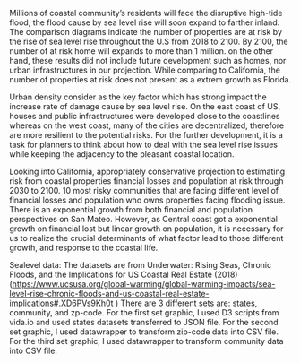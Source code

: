 Millions of coastal community’s residents will face the disruptive high-tide flood, the flood cause by sea level rise will soon expand to farther inland. The comparison diagrams indicate the number of properties are at risk by the rise of sea level rise throughout the U.S from 2018 to 2100. By 2100, the number of at risk home will expands to more than 1 million. on the other hand,  these results did not include future development such as homes, nor urban infrastructures in our projection. While comparing to California, the number of properties at risk does not present as a extrem growth as Florida.

Urban density consider as the key factor which has strong impact the increase rate of damage cause by sea level rise. On the east coast of US, houses and public infrastructures were developed close to the coastlines whereas on the west coast, many of the cities are decentralized, therefore are more resilient to the potential risks. For the further development, it is a task for planners to think about how to deal with the sea level rise issues while keeping the adjacency to the pleasant coastal location. 

Looking into California, appropriately conservative projection to estimating risk from coastal properties financial losses and population at risk through 2030 to 2100. 10 most risky communities that are facing different level of financial losses and population who owns properties facing flooding issue. There is an exponential growth from both financial and population perspectives on San Mateo. However, as Central coast got a exponential growth on financial lost but linear growth on population, it is necessary for us to realize the crucial determinants of what factor lead to those different growth, and response to the coastal life.





Sealevel data:
The datasets are from Underwater: Rising Seas, Chronic Floods, and the Implications for US Coastal Real Estate (2018)
(https://www.ucsusa.org/global-warming/global-warming-impacts/sea-level-rise-chronic-floods-and-us-coastal-real-estate-implications#.XD6PVs9Kh0t ) There are 3 different sets are: states, community, and zp-code. For the first set graphic, I used D3 scripts from vida.io and used states datasets transferred to JSON file. For the  second set graphic, I used datawrapper to transform zip-code data into CSV file. For the third set graphic, I used datawrapper to transform community data into CSV file.
